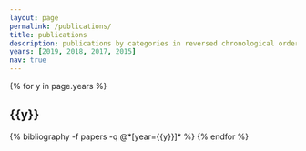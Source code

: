 ```yaml
---
layout: page
permalink: /publications/
title: publications
description: publications by categories in reversed chronological order. generated by jekyll-scholar.
years: [2019, 2018, 2017, 2015]
nav: true
---
```


<div class="publications">

{% for y in page.years %}
  <h2 class="year">{{y}}</h2>
  {% bibliography -f papers -q @*[year={{y}}]* %}
{% endfor %}

</div>
